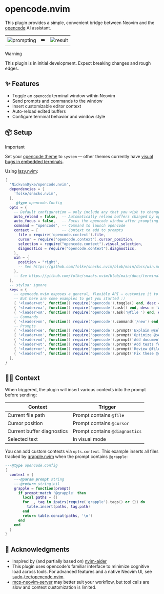 # opencode.nvim

This plugin provides a simple, convenient bridge between Neovim and the [opencode](https://github.com/sst/opencode) AI assistant.

<table>
  <tr>
    <td>
      <img alt="prompting" src="https://github.com/user-attachments/assets/ce1b97e4-225d-4813-b576-88858c5f554b" />
    </td>
    <td>
      ➡️
    </td>
    <td>
      <img alt="result" src="https://github.com/user-attachments/assets/7613551a-0b53-43c6-ad11-a49d9669b694" />
    </td>
  </tr>
</table>

> [!WARNING]  
> This plugin is in initial development. Expect breaking changes and rough edges. 

## ✨ Features

- Toggle an `opencode` terminal window within Neovim
- Send prompts and commands to the window
- Insert customizable editor context
- Auto-reload edited buffers
- Configure terminal behavior and window style

## 📦 Setup

> [!IMPORTANT]
> Set your [opencode theme](https://opencode.ai/docs/themes/) to `system` — other themes currently have [visual bugs in embedded terminals](https://github.com/sst/opencode/issues/445).

Using [lazy.nvim](https://github.com/folke/lazy.nvim):

```lua
{
  'NickvanDyke/opencode.nvim',
  dependencies = {
    'folke/snacks.nvim',
  },
  ---@type opencode.Config
  opts = {
    -- Default configuration — only include any that you wish to change
    auto_reload = false,  -- Automatically reload buffers changed by opencode
    auto_focus = false,   -- Focus the opencode window after prompting 
    command = "opencode", -- Command to launch opencode
    context = {           -- Context to add to prompts
      file = require('opencode.context').file,
      cursor = require("opencode.context").cursor_position,
      selection = require("opencode.context").visual_selection,
      diagnostics = require("opencode.context").diagnostics,
    },
    win = {
      position = "right",
      -- See https://github.com/folke/snacks.nvim/blob/main/docs/win.md for more window options
    },
    -- See https://github.com/folke/snacks.nvim/blob/main/docs/terminal.md for more terminal options
  },
  -- stylua: ignore
  keys = {
    -- opencode.nvim exposes a general, flexible API — customize it to your workflow!
    -- But here are some examples to get you started :)
    { '<leader>ot', function() require('opencode').toggle() end, desc = 'Toggle opencode', },
    { '<leader>oa', function() require('opencode').ask() end, desc = 'Ask opencode', mode = { 'n', 'v' }, },
    { '<leader>oA', function() require('opencode').ask('@file ') end, desc = 'Ask opencode about current file', mode = { 'n', 'v' }, },
    -- Commands
    { '<leader>on', function() require('opencode').command('/new') end, desc = 'New session', },
    -- Prompts
    { '<leader>oe', function() require('opencode').prompt('Explain @selection') end, desc = 'Explain selection', mode = 'v', },
    { '<leader>oo', function() require('opencode').prompt('Optimize @selection for performance and readability') end, desc = 'Optimize selection', mode = 'v', },
    { '<leader>od', function() require('opencode').prompt('Add documentation comments for @selection') end, desc = 'Document selection', mode = 'v', },
    { '<leader>ot', function() require('opencode').prompt('Add tests for @selection') end, desc = 'Test selection', mode = 'v', },
    { '<leader>or', function() require('opencode').prompt('Review @file for correctness and readability') end, desc = 'Review file', },
    { '<leader>of', function() require('opencode').prompt('Fix these @diagnostics') end, desc = 'Fix errors', },
  },
}
```

## 🕵️‍♂️ Context

When triggered, the plugin will insert various contexts into the prompt before sending:

| Context | Trigger |
| - | - |
| Current file path | Prompt contains `@file` |
| Cursor position | Prompt contains `@cursor` |
| Current buffer diagnostics | Prompt contains `@diagnostics` |
| Selected text | In visual mode |

You can add custom contexts via `opts.context`. This example inserts all files tracked by [grapple.nvim](https://github.com/cbochs/grapple.nvim) when the prompt contains `@grapple`:

```lua
---@type opencode.Config
{
  context = {
    ---@param prompt string
    ---@return string|nil
    grapple = function(prompt)
      if prompt:match '@grapple' then
        local paths = {}
        for _, tag in ipairs(require('grapple').tags() or {}) do
          table.insert(paths, tag.path)
        end
        return table.concat(paths, '\n')
      end
    end
  }
}
```

## 🙏 Acknowledgments

- Inspired by (and partially based on) [nvim-aider](https://github.com/GeorgesAlkhouri/nvim-aider)
- This plugin uses opencode's familiar interface to minimize cognitive load across tools. For advanced features and a native Neovim UI, see [sudo-tee/opencode.nvim](https://github.com/sudo-tee/opencode.nvim).
- [mcp-neovim-server](https://github.com/bigcodegen/mcp-neovim-server) may better suit your workflow, but tool calls are slow and context customization is limited.
